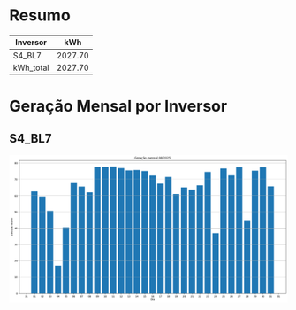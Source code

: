 # Resumo
| Inversor | kWh    |
| -------- | ------ |
| S4_BL7       | 2027.70 |
| kWh_total       | 2027.70 |
# Geração Mensal por Inversor
## S4_BL7
![My Image](plots/S4_BL7.png)
